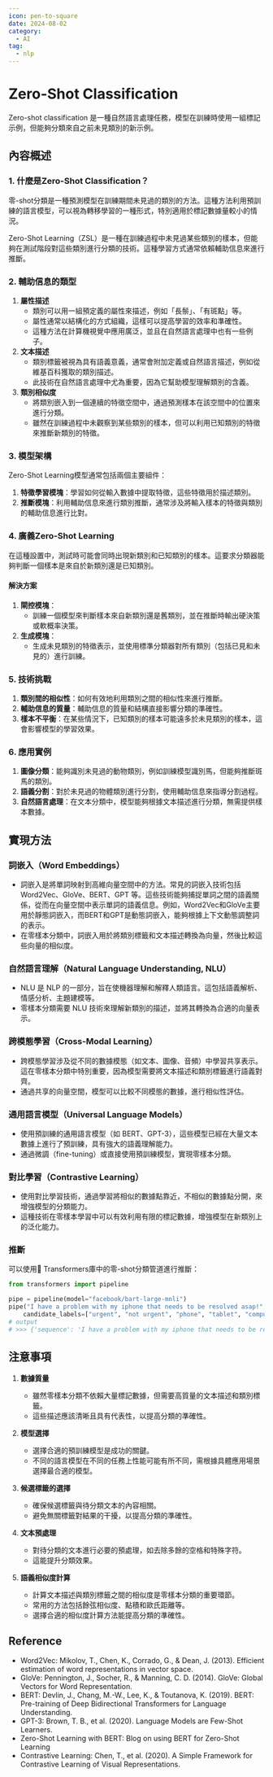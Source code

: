 ```yaml
---
icon: pen-to-square
date: 2024-08-02
category:
  - AI
tag:
  - nlp
---
```

# Zero-Shot Classification

Zero-shot classification 是一種自然語言處理任務，模型在訓練時使用一組標記示例，但能夠分類來自之前未見類別的新示例。

## 內容概述

### 1. 什麼是Zero-Shot Classification？

零-shot分類是一種預測模型在訓練期間未見過的類別的方法。這種方法利用預訓練的語言模型，可以視為轉移學習的一種形式，特別適用於標記數據量較小的情況。

Zero-Shot Learning（ZSL）是一種在訓練過程中未見過某些類別的樣本，但能夠在測試階段對這些類別進行分類的技術。這種學習方式通常依賴輔助信息來進行推斷。

### 2. 輔助信息的類型

1. **屬性描述**
    - 類別可以用一組預定義的屬性來描述，例如「長鬃」、「有斑點」等。
    - 屬性通常以結構化的方式組織，這樣可以提高學習的效率和準確性。
    - 這種方法在計算機視覺中應用廣泛，並且在自然語言處理中也有一些例子。
2. **文本描述**
    - 類別標籤被視為具有語義意義，通常會附加定義或自然語言描述，例如從維基百科獲取的類別描述。
    - 此技術在自然語言處理中尤為重要，因為它幫助模型理解類別的含義。
3. **類別相似度**
    - 將類別嵌入到一個連續的特徵空間中，通過預測樣本在該空間中的位置來進行分類。
    - 雖然在訓練過程中未觀察到某些類別的樣本，但可以利用已知類別的特徵來推斷新類別的特徵。

### 3. 模型架構
Zero-Shot Learning模型通常包括兩個主要組件：
1. **特徵學習模塊**：學習如何從輸入數據中提取特徵，這些特徵用於描述類別。
2. **推斷模塊**：利用輔助信息來進行類別推斷，通常涉及將輸入樣本的特徵與類別的輔助信息進行比對。

### 4. 廣義Zero-Shot Learning

在這種設置中，測試時可能會同時出現新類別和已知類別的樣本。這要求分類器能夠判斷一個樣本是來自於新類別還是已知類別。

#### 解決方案

1. **閘控模塊**：
    - 訓練一個模型來判斷樣本來自新類別還是舊類別，並在推斷時輸出硬決策或軟概率決策。
2. **生成模塊**：
    - 生成未見類別的特徵表示，並使用標準分類器對所有類別（包括已見和未見的）進行訓練。

### 5. 技術挑戰

1. **類別間的相似性**：如何有效地利用類別之間的相似性來進行推斷。
2. **輔助信息的質量**：輔助信息的質量和結構直接影響分類的準確性。
3. **樣本不平衡**：在某些情況下，已知類別的樣本可能遠多於未見類別的樣本，這會影響模型的學習效果。

### 6. 應用實例

1. **圖像分類**：能夠識別未見過的動物類別，例如訓練模型識別馬，但能夠推斷斑馬的類別。
2. **語義分割**：對於未見過的物體類別進行分割，使用輔助信息來指導分割過程。
3. **自然語言處理**：在文本分類中，模型能夠根據文本描述進行分類，無需提供樣本數據。

## 實現方法

### 詞嵌入（Word Embeddings）

- 詞嵌入是將單詞映射到高維向量空間中的方法。常見的詞嵌入技術包括 Word2Vec、GloVe、BERT、GPT 等。這些技術能夠捕捉單詞之間的語義關係，從而在向量空間中表示單詞的語義信息。例如，Word2Vec和GloVe主要用於靜態詞嵌入，而BERT和GPT是動態詞嵌入，能夠根據上下文動態調整詞的表示。
- 在零樣本分類中，詞嵌入用於將類別標籤和文本描述轉換為向量，然後比較這些向量的相似度。

### 自然語言理解（Natural Language Understanding, NLU）

- NLU 是 NLP 的一部分，旨在使機器理解和解釋人類語言。這包括語義解析、情感分析、主題建模等。
- 零樣本分類需要 NLU 技術來理解新類別的描述，並將其轉換為合適的向量表示。

### 跨模態學習（Cross-Modal Learning）

- 跨模態學習涉及從不同的數據模態（如文本、圖像、音頻）中學習共享表示。這在零樣本分類中特別重要，因為模型需要將文本描述和類別標籤進行語義對齊。
- 通過共享的向量空間，模型可以比較不同模態的數據，進行相似性評估。

### 通用語言模型（Universal Language Models）

- 使用預訓練的通用語言模型（如 BERT、GPT-3），這些模型已經在大量文本數據上進行了預訓練，具有強大的語義理解能力。
- 通過微調（fine-tuning）或直接使用預訓練模型，實現零樣本分類。

### 對比學習（Contrastive Learning）

- 使用對比學習技術，通過學習將相似的數據點靠近，不相似的數據點分開，來增強模型的分類能力。
- 這種技術在零樣本學習中可以有效利用有限的標記數據，增強模型在新類別上的泛化能力。

### 推斷

可以使用🤗 Transformers庫中的零-shot分類管道進行推斷：

```python
from transformers import pipeline

pipe = pipeline(model="facebook/bart-large-mnli")
pipe("I have a problem with my iphone that needs to be resolved asap!",
    candidate_labels=["urgent", "not urgent", "phone", "tablet", "computer"])
# output
# >>> {'sequence': 'I have a problem with my iphone that needs to be resolved asap!!', 'labels': ['urgent', 'phone', 'computer', 'not urgent', 'tablet'], 'scores': [0.504, 0.479, 0.013, 0.003, 0.002]}
```

## 注意事項

1. **數據質量**
   - 雖然零樣本分類不依賴大量標記數據，但需要高質量的文本描述和類別標籤。
   - 這些描述應該清晰且具有代表性，以提高分類的準確性。

2. **模型選擇**
   - 選擇合適的預訓練模型是成功的關鍵。
   - 不同的語言模型在不同的任務上性能可能有所不同，需根據具體應用場景選擇最合適的模型。

3. **候選標籤的選擇**
   - 確保候選標籤與待分類文本的內容相關。
   - 避免無關標籤對結果的干擾，以提高分類的準確性。

4. **文本預處理**
   - 對待分類的文本進行必要的預處理，如去除多餘的空格和特殊字符。
   - 這能提升分類效果。

5. **語義相似度計算**
   - 計算文本描述與類別標籤之間的相似度是零樣本分類的重要環節。
   - 常用的方法包括餘弦相似度、點積和歐氏距離等。
   - 選擇合適的相似度計算方法能提高分類的準確性。

## Reference
- Word2Vec: Mikolov, T., Chen, K., Corrado, G., & Dean, J. (2013). Efficient estimation of word representations in vector space.
- GloVe: Pennington, J., Socher, R., & Manning, C. D. (2014). GloVe: Global Vectors for Word Representation.
- BERT: Devlin, J., Chang, M.-W., Lee, K., & Toutanova, K. (2019). BERT: Pre-training of Deep Bidirectional Transformers for Language Understanding.
- GPT-3: Brown, T. B., et al. (2020). Language Models are Few-Shot Learners.
- Zero-Shot Learning with BERT: Blog on using BERT for Zero-Shot Learning
- Contrastive Learning: Chen, T., et al. (2020). A Simple Framework for Contrastive Learning of Visual Representations.